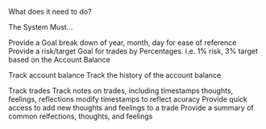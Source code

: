 What does it need to do?

The System Must...

Provide a Goal break down of year, month, day for ease of reference
Provide a risk/target Goal for trades by Percentages. i.e. 1% risk, 3% target based on the Account Balance

Track account balance
Track the history of the account balance

Track trades
Track notes on trades, including timestamps thoughts, feelings, reflections
modify timestamps to reflect acuracy
Provide quick access to add new thoughts and feelings to a trade
Provide a summary of common relfections, thoughts, and feelings
